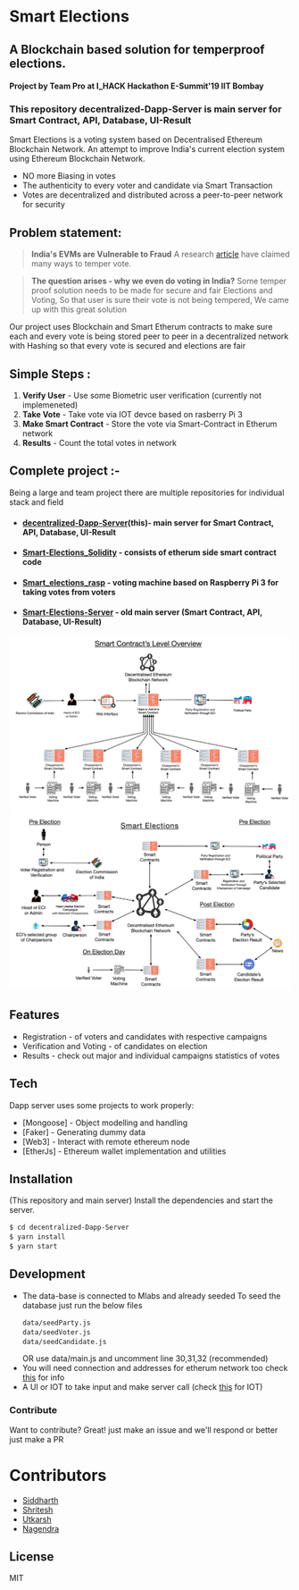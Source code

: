 # Smart Elections
## A Blockchain based solution for temperproof elections.
#### Project by Team Pro at I_HACK Hackathon E-Summit'19 IIT Bombay
### This repository **decentralized-Dapp-Server** is main server for Smart Contract, API, Database, UI-Result

Smart Elections is a voting system based on Decentralised Ethereum Blockchain Network. An attempt to improve India's current election system using Ethereum Blockchain Network.

  - NO more Biasing in votes
  -  The authenticity to every voter and candidate via Smart Transaction
  - Votes are decentralized and distributed across a peer-to-peer network for security

## Problem statement:
> **India's EVMs are Vulnerable to Fraud**
> A research [article](https://indiaevm.org/qa.html) have claimed many ways to temper vote.

> **The question arises - why we even do voting in India?**
> Some temper proof solution needs to be made for secure and fair Elections and Voting,
> So that user is sure their vote is not being tempered,
> We came up with this great solution  


Our project uses Blockchain and Smart Etherum contracts to make sure each and every vote is being stored peer to peer in a decentralized network with Hashing so that every vote is secured and elections are fair

## Simple Steps :
 1)  **Verify User** - Use some Biometric user verification (currently not implemeneted)
 2)  **Take Vote** - Take vote via IOT devce based on rasberry Pi 3 
 3)  **Make Smart Contract** - Store the vote via Smart-Contract in Etherum network 
 4)  **Results** - Count the total votes in network 


## Complete project :-
Being a large and team project there are multiple repositories for individual stack and field

 - #### [decentralized-Dapp-Server](https://github.com/siddharthshah3030/decentralized-Dapp-Server)(this)- main server for Smart Contract, API, Database, UI-Result  
 
- #### [Smart-Elections_Solidity](https://github.com/Shritesh99/Smart-Elections_Solidity) - consists of etherum side smart contract code

- #### [Smart_elections_rasp](https://github.com/utkarshchandrakar/Smart_elections_rasp) - voting machine based on Raspberry Pi 3 for taking votes from voters

 -  #### [Smart-Elections-Server](https://github.com/siddharthshah3030/Smart-Elections-Server) - old main server (Smart Contract, API, Database, UI-Result)

![Overview](public/Canvas4.jpg)
![Overview of voting](public/Canvas5.jpg)

## Features
 - Registration - of voters and candidates with respective campaigns
 - Verification and Voting - of candidates on election
 - Results - check out major and individual campaigns statistics of votes

## Tech

Dapp server uses some projects to work properly:
* [Mongoose] - Object modelling and handling
* [Faker] - Generating dummy data
* [Web3] - Interact with remote ethereum node 
* [EtherJs] -  Ethereum wallet implementation and utilities



## Installation 

(This repository and main server)
Install the dependencies and start the server.
```sh
$ cd decentralized-Dapp-Server
$ yarn install
$ yarn start
```
## Development

 -  The data-base is connected to Mlabs and already seeded
To seed the database just run the below files
    ```sh
    data/seedParty.js
    data/seedVoter.js
    data/seedCandidate.js
    ```
    OR 
    use data/main.js and uncomment line 30,31,32 (recommended)
- You will need connection and addresses for etherum network too
    check [this](https://github.com/Shritesh99/Smart-Elections_Solidity) for info 
- A UI or IOT to take input and make server call (check [this](https://github.com/utkarshchandrakar/Smart_elections_rasp) for IOT)
### Contribute

Want to contribute? Great!
just make an issue and we'll respond
or better just make a PR

# Contributors
- [Siddharth](https://github.com/siddharthshah3030) 
- [Shritesh](https://github.com/Shritesh99)
- [Utkarsh](https://github.com/utkarshchandrakar)
- [Nagendra](https://github.com/njha1999)


License
----

MIT

